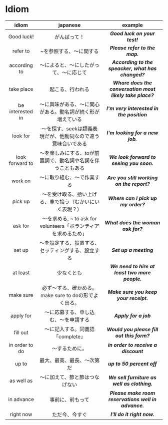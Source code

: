# Idiom

|idiom|japanese|example|
|:--:|:--:|:--:|
|Good luck!|がんばって！|***Good luck on your test!***|
|refer to|~を参照する、〜に関する|***Please refer to the map.***|
|according to|〜によると、〜にしたがって、〜に応じて|***According to the speacker, what has changed?***|
|take place|起こる、行われる|***Whare does the conversation most likely take place?***|
|be interested in|〜に興味がある、〜に関心がある。動名詞が続く形が増えている|***I'm very interested in the position***|
|look for|〜を探す、seekは類義表現だが、他動詞なので違う意味合いである|***I'm looking for a new job.***|
|look forward to|〜を楽しみにする、toが前置詞で、動名詞や名詞を伴うこともある|***We look forward to seeing you soon.***|
|work on|〜に取り組む、〜で作業する|***Are you still working on the report?***|
|pick up|〜を受け取る、拾い上げる、車で拾う（むかいにいく表現？）|***Where can I pick up my order?***|
|ask for|〜を求める, ~ to ask for volunteers「ボランティアを求めるため」|***What does the woman ask for?***|
|set up|〜を設定する、設置する、セッティングする、設立する|***Set up a meeting***|
|at least|少なくとも|***We need to hire at least two more people.***|
|make sure|必ず〜する、確かめる。make sure to doの形でよく出る。|***Make sure you keep your receipt.***|
|apply for|〜に応募する、申し込む、〜を申請する|***Apply for a job***|
|fill out|〜に記入する。同義語「complete」|***Would you please fill out this form?***|
|in order to do|〜するために。|***in order to receive a discount***|
|up to|最大、最高、最長、〜次第だ|***up to 50 percent off***|
|as well as|〜に加えて、節と節はつなげない|***We sell furniture as well as clothing.***|
|in advance|事前に、前もって|***Please make room reservations well in advance.***|
|right now|ただ今、今すぐ|***I'll do it right now.***|